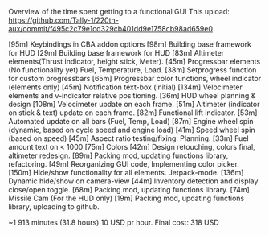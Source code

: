 Overview of the time spent getting to a functional GUI
This upload:
https://github.com/Tally-1/220th-aux/commit/f495c2c79e1cd329cb401dd9e1758cb98ad659e0

[95m]  Keybindings in CBA addon options
[98m]  Building base framework for HUD
[29m]  Building base framework for HUD
[83m]  Altimeter elements(Thrust indicator, height stick, Meter).
[45m]  Progressbar elements (No functionality yet) Fuel, Temperature, Load.
[38m]  Setprogress function for custom progressbars
[65m]  Progressbar color functions, wheel indicator (elements only)
[45m]  Notification text-box (initial)
[134m] Velocimeter elements and v-indicator relative positioning.
[36m]  HUD wheel planning & design
[108m] Velocimeter update on each frame.
[51m]  Altimeter (indicator on stick & text) update on each frame.
[82m]  Functional lift indicator.
[53m] Automated update on all bars (Fuel, Temp, Load)
[87m] Engine wheel spin (dynamic, based on cycle speed and engine load)
[41m] Speed wheel spin (based on speed)
[45m] Aspect ratio testing/fixing. Planning.
[33m] Fuel amount text on < 1000
[75m] Colors
[42m] Design retouching, colors final, altimeter redesign.
[89m] Packing mod, updating functions library, refactoring.
[49m]  Reorganizing GUI code, Implementing color picker.
[150m] Hide/show functionality for all elements. Jetpack-mode.
[136m] Dynamic hide/show on camera-view
[44m]  Inventory detection and display close/open toggle.
[68m]  Packing mod, updating functions library.
[74m]  Missile Cam (For the HUD only)
[19m]  Packing mod, updating functions library, uploading to github.

~1 913 minutes (31.8 hours)
10 USD pr hour.
Final cost:
318 USD